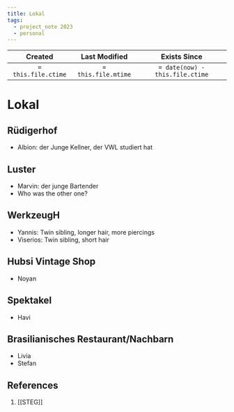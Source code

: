 ```yaml
---
title: Lokal
tags:
  - project_note 2023
  - personal
---
```


|       Created       |    Last Modified    |          Exists Since           |
| :-----------------: | :-----------------: | :-----------------------------: |
| `= this.file.ctime` | `= this.file.mtime` | `= date(now) - this.file.ctime` |

# Lokal

## Rüdigerhof
- Albion: der Junge Kellner, der VWL studiert hat

## Luster
- Marvin: der junge Bartender
- Who was the other one?

## WerkzeugH
- Yannis: Twin sibling, longer hair, more piercings
- Viserios: Twin sibling, short hair

## Hubsi Vintage Shop 
- Noyan

## Spektakel
- Havi

## Brasilianisches Restaurant/Nachbarn
- Livia 
- Stefan
## References
1. [[STEG]]